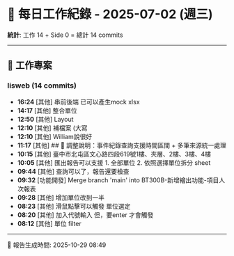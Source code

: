 # 📅 每日工作紀錄 - 2025-07-02 (週三)

**統計**: 工作 14 + Side 0 = 總計 14 commits

---

## 💼 工作專案

### lisweb (14 commits)

- **16:24** [其他] 串前後端 已可以產生mock xlsx
- **14:17** [其他] 整合單位
- **12:50** [其他] Layout
- **12:10** [其他] 補檔案 (大寫
- **12:10** [其他] William說很好
- **11:17** [其他] ## 📌 調整說明：事件紀錄查詢支援時間區間 + 多筆來源統一處理
- **10:15** [其他] 臺中市北屯區文心路四段619號1樓、夾層、2樓、3樓、4樓
- **10:05** [其他] 匯出報告可以支援 1. 全部單位 2. 依照選擇單位拆分 sheet
- **09:44** [其他] 查詢可以了，報告還要檢查
- **09:32** [功能開發] Merge branch 'main' into BT300B-新增繪出功能-項目人次報表
- **09:28** [其他] 增加單位改到一半
- **08:23** [其他] 滑鼠點擊可以觸發 單位選定
- **08:20** [其他] 加入代號輸入 但，要enter 才會觸發
- **08:12** [其他] 單位 filter

---

📅 報告生成時間: 2025-10-29 08:49

